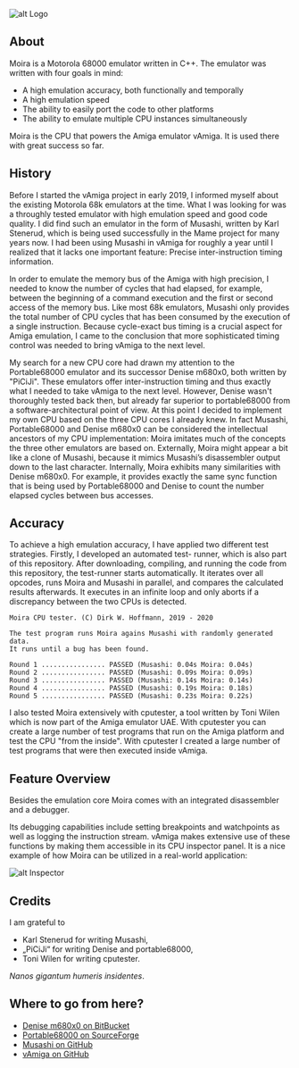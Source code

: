 ![alt Logo](http://www.dirkwhoffmann.de/vAMIGA/pics/MoiraBanner2.png)

## About

Moira is a Motorola 68000 emulator written in C++. The emulator was written with four goals in mind: 

- A high emulation accuracy, both functionally and temporally
- A high emulation speed
- The ability to easily port the code to other platforms
- The ability to emulate multiple CPU instances simultaneously

Moira is the CPU that powers the Amiga emulator vAmiga. It is used there with great success so far. 

## History

Before I started the vAmiga project in early 2019, I informed myself about the existing Motorola 68k emulators at the time. What I was looking for was a throughly tested emulator with high emulation speed and good code quality. I did find such an emulator in the form of Musashi, written by Karl Stenerud, which is being used successfully in the Mame project for many years now. I had been using Musashi in vAmiga for roughly a year until I realized that it lacks one important feature: Precise inter-instruction timing information.

In order to emulate the memory bus of the Amiga with high precision, I needed to know the number of cycles that had elapsed, for example, between the beginning of a command execution and the first or second access of the memory bus. Like most 68k emulators, Musashi only provides the total number of CPU cycles that has been consumed by the execution of a single instruction. Because cycle-exact bus timing is a crucial aspect for Amiga emulation, I came to the conclusion that more sophisticated timing control was needed to bring vAmiga to the next level.

My search for a new CPU core had drawn my attention to the Portable68000 emulator and its successor Denise m680x0, both written by "PiCiJi". These emulators offer inter-instruction timing and thus exactly what I needed to take vAmiga to the next level. However, Denise wasn't thoroughly tested back then, but  already far superior to portable68000 from a software-architectural point of view.  At this point I decided to implement my own CPU based on the three CPU cores I already knew. In fact Musashi, Portable68000 and Denise m680x0 can be considered the intellectual ancestors of my CPU implementation: Moira imitates much of the concepts the three other emulators are based on. Externally, Moira might appear a bit like a clone of Musashi, because it mimics Musashi’s disassembler output down to the last character. Internally, Moira exhibits  many similarities with Denise m680x0. For example, it provides exactly the same sync function that is being used by Portable68000 and Denise to count the number elapsed cycles between bus accesses. 
  
## Accuracy

To achieve a high emulation accuracy, I have applied two different test strategies. Firstly, I developed an automated test- runner, which is also part of this repository. After downloading, compiling, and running the code from this repository, the test-runner starts automatically. It iterates over all opcodes, runs Moira and Musashi in parallel, and compares the calculated results afterwards. It executes in an infinite loop and only aborts if a discrepancy between the two CPUs is detected.

```   
Moira CPU tester. (C) Dirk W. Hoffmann, 2019 - 2020

The test program runs Moira agains Musashi with randomly generated data.
It runs until a bug has been found.

Round 1 ................ PASSED (Musashi: 0.04s Moira: 0.04s)
Round 2 ................ PASSED (Musashi: 0.09s Moira: 0.09s)
Round 3 ................ PASSED (Musashi: 0.14s Moira: 0.14s)
Round 4 ................ PASSED (Musashi: 0.19s Moira: 0.18s)
Round 5 ................ PASSED (Musashi: 0.23s Moira: 0.22s)
```

I also tested Moira extensively with cputester, a tool written by Toni Wilen which is now part of the Amiga emulator UAE. With cputester you can create a large number of test programs that run on the Amiga platform and test the CPU "from the inside".  With cputester I created a large number of test programs that were then executed inside vAmiga.

## Feature Overview

Besides the emulation core Moira comes with an integrated disassembler and a debugger.

Its debugging capabilities include setting breakpoints and watchpoints as well as logging the instruction stream. vAmiga makes extensive use of these functions by making them accessible in its CPU inspector panel. It is a nice example of how Moira can be utilized in a real-world application:

![alt Inspector](http://www.dirkwhoffmann.de/vAMIGA/pics/MoiraPanel.jpg)

## Credits

I am grateful to 

- Karl Stenerud for writing Musashi,
- „PiCiJi“ for writing Denise and portable68000,
- Toni Wilen for writing cputester.

*Nanos gigantum humeris insidentes*.

## Where to go from here?

- [Denise m680x0 on BitBucket](https://bitbucket.org/piciji/denise/src/master/emulation/processor)
- [Portable68000 on SourceForge](https://sourceforge.net/projects/portable68000)
- [Musashi on GitHub](https://github.com/kstenerud/Musashi)
- [vAmiga on GitHub](https://github.com/dirkwhoffmann/vAMIGA)
